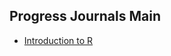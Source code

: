 ## Progress Journals Main 

- [Introduction to R](https://mef-bda503.github.io/archive/fall17/files/01_R_Basics.html)
